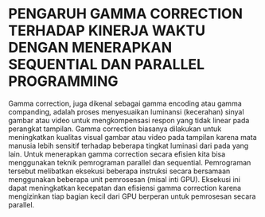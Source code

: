 # PENGARUH GAMMA CORRECTION TERHADAP KINERJA WAKTU DENGAN MENERAPKAN SEQUENTIAL DAN PARALLEL PROGRAMMING

Gamma correction, juga dikenal sebagai gamma encoding atau gamma companding, adalah
proses menyesuaikan luminansi (kecerahan) sinyal gambar atau video untuk mengkompensasi
respon yang tidak linear pada perangkat tampilan. Gamma correction biasanya dilakukan untuk
meningkatkan kualitas visual gambar atau video pada tampilan karena mata manusia lebih
sensitif terhadap beberapa tingkat luminasi dari pada yang lain. Untuk menerapkan gamma
correction secara efisien kita bisa menggunakan teknik pemrograman parallel dan sequential.
Pemrograman tersebut melibatkan eksekusi beberapa instruksi secara bersamaan menggunakan
beberapa unit pemrosesan (misal inti GPU). Eksekusi ini dapat meningkatkan kecepatan dan
efisiensi gamma correction karena mengizinkan tiap bagian kecil dari GPU berperan untuk
pemrosesan secara parallel.
